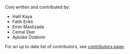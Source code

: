 Conj written and contributed by:

  - Halil Kaya
  - Fatih Erikli
  - Emin Mastizada
  - Cemal Eker
  - Aybüke Özdemir


For an up to date list of contributors, see [contributors page](https://github.com/halilkaya/conj/graphs/contributors).
